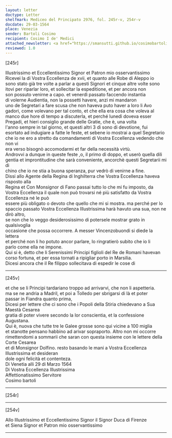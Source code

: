 ```yaml
---
layout: letter
doctype: Letter
shelfmark: Mediceo del Principato 2976, fol. 245r-v, 254r-v
docdate: 29-03-1564
place: Venezia
sender: Bartoli Cosimo
recipient: Cosimo I de' Medici
attached_newsletter: <a href="https://smansutti.github.io/cosimobartoli/texts/3079_030/">3079_030</a>
reviewed: 1.0
---
```


[245r]  
  
  
Illustrissimo et Eccellentissimo Signor et Patron mio osservantissimo  
Ricevei la di Vostra Eccellenza de xvii, et quanto alle Robe di Aleppo io  
sono stato già tre volte a parlar a questi Signori et cinque altre volte sono  
itovi per riparlar loro, et sollecitar la espeditione, et per ancora non  
son possuto venirne a capo. et venerdì passato faccendo instantia  
di volerne Audientia, non la possetti havere, anzi mi mandaron  
uno de Segretari a fare scusa che non haveva puto haver a loro li Avo  
gadori, come volevano per tal conto, et che ella era cosa che voleva al  
manco due hore di tempo a discuterla, et perché lunedì doveva esser  
Pregadi, et hieri consiglio grande delle Gratie, che è, una volta  
l'anno sempre in tal giorno, et questi altri 3 dì sono di devotione, fui  
esortato ad indugiare a fatte le feste, et sebene io mostrai a quel Segretario  
che io ne ero a stretto da comandamenti di Vostra Eccellenza vedendo che non vi  
era verso bisognò accomodarmi et far della necessità virtù.  
Androvvi a dunque in queste feste ,o, il primo dì doppo, et userò quella dili  
gentia et improntitudine che sarà conveniente, ancorchè questi Segretarii mi di  
chino che io ne stia a buona speranza, pur vedrò di venirne a fine.  
Dissi allo Agente della Regina di Inghilterra che Vostra Eccellenza haveva risposto alla  
Regina et Con Monsignor di Fano passai tutto lo che mi fu imposto, da  
Vostra Eccellenza il quale non può trovarsi né più satisfatto da Vostra Eccellenza né le può  
essere più obligato o devoto che quello che mi si mostra. ma perché per lo  
spaccio passato Vostra Eccellenza Illustrissima harà havuto una sua, non ne dirò altro,  
se non che lo veggo desiderosissimo di potersele mostrar grato in qualsivoglia  
occasione che possa occorrere. A messer Vincenzobuondi si diede la lettera  
et perché non li ho potuto ancor parlare, lo ringratierò subito che io li  
parlo come ella ne impone.  
Qui si è, detto che li Serenissimi Principi figlioli del Re de Romani havevan  
corso fortuna, et per essa tornati a ripigliar porto in Marsilia.  
Dicesi ancora che il Re filippo sollecitava di espedir le cose di  
  
---  

[245v]  
  
  
et che se li Principi tardariano troppo ad arrivarvi, che non li aspetteria.  
ma se ne andria a Madril, et poi a Tolledo per sbrigarsi di là et poter  
passar in Fiandra quanto prima,  
Dicesi per lettere che ci sono che i Popoli della Stiria chiedevano a Sua Maestà Cesarea  
gratia di poter vivere secondo la lor conscientia, et la confessione Augustana.  
Qui è, nuova che tutte tre le Galee grosse sono qui vicine a 100 miglia  
et stanotte pensano habbino ad arivar sopraporto. Altro non mi occorre  
rimettendomi a sommarii che saran con questa insieme con le lettere della Corte Cesarea  
et di Monsignor Dolfino. resto basando le mani a Vostra Eccellenza Illustrissima et desideran  
dole ogni felicità et contenteza.  
Di Venetia alli 29 di Marzo 1564  
Di Vostra Eccellenza Illustrissima  
Affettionatissimo Servitore  
Cosimo bartoli  
  
---  

[254r]  
  
  
  
---  

[254v]  
  
  
Allo Illustrissimo et Eccellentissimo Signor il Signor Duca di Firenze  
et Siena Signor et Patron mio osservantissimo  
  
---  

